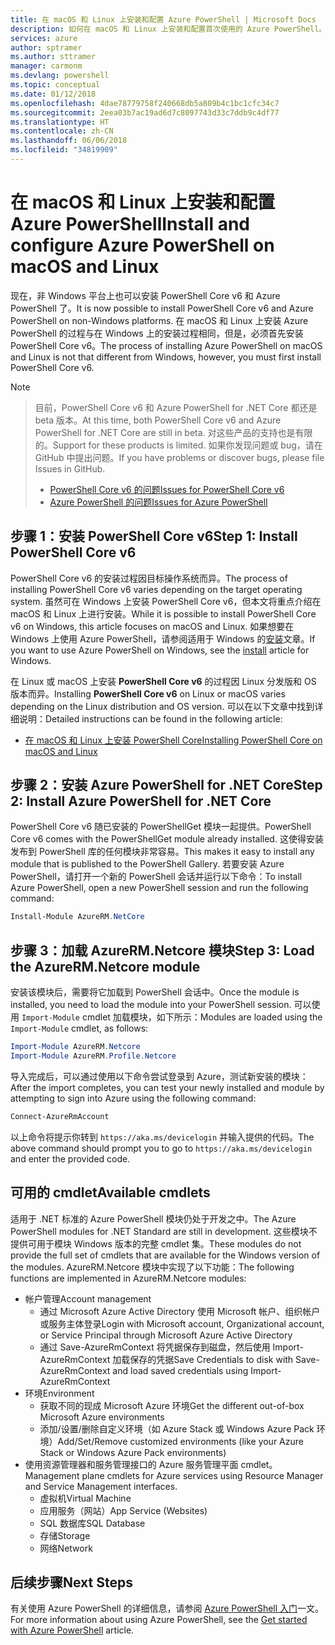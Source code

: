 ```yaml
---
title: 在 macOS 和 Linux 上安装和配置 Azure PowerShell | Microsoft Docs
description: 如何在 macOS 和 Linux 上安装和配置首次使用的 Azure PowerShell。
services: azure
author: sptramer
ms.author: sttramer
manager: carmonm
ms.devlang: powershell
ms.topic: conceptual
ms.date: 01/12/2018
ms.openlocfilehash: 4dae78779758f240668db5a809b4c1bc1cfc34c7
ms.sourcegitcommit: 2eea03b7ac19ad6d7c8097743d33c7ddb9c4df77
ms.translationtype: HT
ms.contentlocale: zh-CN
ms.lasthandoff: 06/06/2018
ms.locfileid: "34819909"
---
```

# <a name="install-and-configure-azure-powershell-on-macos-and-linux"></a><span data-ttu-id="b6af3-103">在 macOS 和 Linux 上安装和配置 Azure PowerShell</span><span class="sxs-lookup"><span data-stu-id="b6af3-103">Install and configure Azure PowerShell on macOS and Linux</span></span>

<span data-ttu-id="b6af3-104">现在，非 Windows 平台上也可以安装 PowerShell Core v6 和 Azure PowerShell 了。</span><span class="sxs-lookup"><span data-stu-id="b6af3-104">It is now possible to install PowerShell Core v6 and Azure PowerShell on non-Windows platforms.</span></span>
<span data-ttu-id="b6af3-105">在 macOS 和 Linux 上安装 Azure PowerShell 的过程与在 Windows 上的安装过程相同，但是，必须首先安装 PowerShell Core v6。</span><span class="sxs-lookup"><span data-stu-id="b6af3-105">The process of installing Azure PowerShell on macOS and Linux is not that different from Windows, however, you must first install PowerShell Core v6.</span></span>

> [!NOTE]

> <span data-ttu-id="b6af3-106">目前，PowerShell Core v6 和 Azure PowerShell for .NET Core 都还是 beta 版本。</span><span class="sxs-lookup"><span data-stu-id="b6af3-106">At this time, both PowerShell Core v6 and Azure PowerShell for .NET Core are still in beta.</span></span>
> <span data-ttu-id="b6af3-107">对这些产品的支持也是有限的。</span><span class="sxs-lookup"><span data-stu-id="b6af3-107">Support for these products is limited.</span></span> <span data-ttu-id="b6af3-108">如果你发现问题或 bug，请在 GitHub 中提出问题。</span><span class="sxs-lookup"><span data-stu-id="b6af3-108">If you have problems or discover bugs, please file Issues in GitHub.</span></span>
>
> * [<span data-ttu-id="b6af3-109">PowerShell Core v6 的问题</span><span class="sxs-lookup"><span data-stu-id="b6af3-109">Issues for PowerShell Core v6</span></span>](https://github.com/PowerShell/PowerShell/issues)
> * [<span data-ttu-id="b6af3-110">Azure PowerShell 的问题</span><span class="sxs-lookup"><span data-stu-id="b6af3-110">Issues for Azure PowerShell</span></span>](https://github.com/azure/azure-docs-powershell/issues)

## <a name="step-1-install-powershell-core-v6"></a><span data-ttu-id="b6af3-111">步骤 1：安装 PowerShell Core v6</span><span class="sxs-lookup"><span data-stu-id="b6af3-111">Step 1: Install PowerShell Core v6</span></span>

<span data-ttu-id="b6af3-112">PowerShell Core v6 的安装过程因目标操作系统而异。</span><span class="sxs-lookup"><span data-stu-id="b6af3-112">The process of installing PowerShell Core v6 varies depending on the target operating system.</span></span>
<span data-ttu-id="b6af3-113">虽然可在 Windows 上安装 PowerShell Core v6，但本文将重点介绍在 macOS 和 Linux 上进行安装。</span><span class="sxs-lookup"><span data-stu-id="b6af3-113">While it is possible to install PowerShell Core v6 on Windows, this article focuses on macOS and Linux.</span></span> <span data-ttu-id="b6af3-114">如果想要在 Windows 上使用 Azure PowerShell，请参阅适用于 Windows 的[安装](./install-azurerm-ps.md)文章。</span><span class="sxs-lookup"><span data-stu-id="b6af3-114">If you want to use Azure PowerShell on Windows, see the [install](./install-azurerm-ps.md) article for Windows.</span></span>

<span data-ttu-id="b6af3-115">在 Linux 或 macOS 上安装 **PowerShell Core v6** 的过程因 Linux 分发版和 OS 版本而异。</span><span class="sxs-lookup"><span data-stu-id="b6af3-115">Installing **PowerShell Core v6** on Linux or macOS varies depending on the Linux distribution and OS version.</span></span>
<span data-ttu-id="b6af3-116">可以在以下文章中找到详细说明：</span><span class="sxs-lookup"><span data-stu-id="b6af3-116">Detailed instructions can be found in the following article:</span></span>

- [<span data-ttu-id="b6af3-117">在 macOS 和 Linux 上安装 PowerShell Core</span><span class="sxs-lookup"><span data-stu-id="b6af3-117">Installing PowerShell Core on macOS and Linux</span></span>](/powershell/scripting/setup/installing-powershell-core-on-macos-and-linux)

## <a name="step-2-install-azure-powershell-for-net-core"></a><span data-ttu-id="b6af3-118">步骤 2：安装 Azure PowerShell for .NET Core</span><span class="sxs-lookup"><span data-stu-id="b6af3-118">Step 2: Install Azure PowerShell for .NET Core</span></span>

<span data-ttu-id="b6af3-119">PowerShell Core v6 随已安装的 PowerShellGet 模块一起提供。</span><span class="sxs-lookup"><span data-stu-id="b6af3-119">PowerShell Core v6 comes with the PowerShellGet module already installed.</span></span> <span data-ttu-id="b6af3-120">这使得安装发布到 PowerShell 库的任何模块非常容易。</span><span class="sxs-lookup"><span data-stu-id="b6af3-120">This makes it easy to install any module that is published to the PowerShell Gallery.</span></span> <span data-ttu-id="b6af3-121">若要安装 Azure PowerShell，请打开一个新的 PowerShell 会话并运行以下命令：</span><span class="sxs-lookup"><span data-stu-id="b6af3-121">To install Azure PowerShell, open a new PowerShell session and run the following command:</span></span>

```powershell
Install-Module AzureRM.NetCore
```

## <a name="step-3-load-the-azurermnetcore-module"></a><span data-ttu-id="b6af3-122">步骤 3：加载 AzureRM.Netcore 模块</span><span class="sxs-lookup"><span data-stu-id="b6af3-122">Step 3: Load the AzureRM.Netcore module</span></span>

<span data-ttu-id="b6af3-123">安装该模块后，需要将它加载到 PowerShell 会话中。</span><span class="sxs-lookup"><span data-stu-id="b6af3-123">Once the module is installed, you need to load the module into your PowerShell session.</span></span> <span data-ttu-id="b6af3-124">可以使用 `Import-Module` cmdlet 加载模块，如下所示：</span><span class="sxs-lookup"><span data-stu-id="b6af3-124">Modules are loaded using the `Import-Module` cmdlet, as follows:</span></span>

```powershell
Import-Module AzureRM.Netcore
Import-Module AzureRM.Profile.Netcore
```

<span data-ttu-id="b6af3-125">导入完成后，可以通过使用以下命令尝试登录到 Azure，测试新安装的模块：</span><span class="sxs-lookup"><span data-stu-id="b6af3-125">After the import completes, you can test your newly installed and module by attempting to sign into Azure using the following command:</span></span>

```powershell
Connect-AzureRmAccount
```

<span data-ttu-id="b6af3-126">以上命令将提示你转到 `https://aka.ms/devicelogin` 并输入提供的代码。</span><span class="sxs-lookup"><span data-stu-id="b6af3-126">The above command should prompt you to go to `https://aka.ms/devicelogin` and enter the provided code.</span></span>

## <a name="available-cmdlets"></a><span data-ttu-id="b6af3-127">可用的 cmdlet</span><span class="sxs-lookup"><span data-stu-id="b6af3-127">Available cmdlets</span></span>

<span data-ttu-id="b6af3-128">适用于 .NET 标准的 Azure PowerShell 模块仍处于开发之中。</span><span class="sxs-lookup"><span data-stu-id="b6af3-128">The Azure PowerShell modules for .NET Standard are still in development.</span></span> <span data-ttu-id="b6af3-129">这些模块不提供可用于模块 Windows 版本的完整 cmdlet 集。</span><span class="sxs-lookup"><span data-stu-id="b6af3-129">These modules do not provide the full set of cmdlets that are available for the Windows version of the modules.</span></span> <span data-ttu-id="b6af3-130">AzureRM.Netcore 模块中实现了以下功能：</span><span class="sxs-lookup"><span data-stu-id="b6af3-130">The following functions are implemented in AzureRM.Netcore modules:</span></span>

* <span data-ttu-id="b6af3-131">帐户管理</span><span class="sxs-lookup"><span data-stu-id="b6af3-131">Account management</span></span>
  - <span data-ttu-id="b6af3-132">通过 Microsoft Azure Active Directory 使用 Microsoft 帐户、组织帐户或服务主体登录</span><span class="sxs-lookup"><span data-stu-id="b6af3-132">Login with Microsoft account, Organizational account, or Service Principal through Microsoft Azure Active Directory</span></span>
  - <span data-ttu-id="b6af3-133">通过 Save-AzureRmContext 将凭据保存到磁盘，然后使用 Import-AzureRmContext 加载保存的凭据</span><span class="sxs-lookup"><span data-stu-id="b6af3-133">Save Credentials to disk with Save-AzureRmContext and load saved credentials using Import-AzureRmContext</span></span>
* <span data-ttu-id="b6af3-134">环境</span><span class="sxs-lookup"><span data-stu-id="b6af3-134">Environment</span></span>
  - <span data-ttu-id="b6af3-135">获取不同的现成 Microsoft Azure 环境</span><span class="sxs-lookup"><span data-stu-id="b6af3-135">Get the different out-of-box Microsoft Azure environments</span></span>
  - <span data-ttu-id="b6af3-136">添加/设置/删除自定义环境（如 Azure Stack 或 Windows Azure Pack 环境）</span><span class="sxs-lookup"><span data-stu-id="b6af3-136">Add/Set/Remove customized environments (like your Azure Stack or Windows Azure Pack environments)</span></span>
* <span data-ttu-id="b6af3-137">使用资源管理器和服务管理接口的 Azure 服务管理平面 cmdlet。</span><span class="sxs-lookup"><span data-stu-id="b6af3-137">Management plane cmdlets for Azure services using Resource Manager and Service Management interfaces.</span></span>
  - <span data-ttu-id="b6af3-138">虚拟机</span><span class="sxs-lookup"><span data-stu-id="b6af3-138">Virtual Machine</span></span>
  - <span data-ttu-id="b6af3-139">应用服务（网站）</span><span class="sxs-lookup"><span data-stu-id="b6af3-139">App Service (Websites)</span></span>
  - <span data-ttu-id="b6af3-140">SQL 数据库</span><span class="sxs-lookup"><span data-stu-id="b6af3-140">SQL Database</span></span>
  - <span data-ttu-id="b6af3-141">存储</span><span class="sxs-lookup"><span data-stu-id="b6af3-141">Storage</span></span>
  - <span data-ttu-id="b6af3-142">网络</span><span class="sxs-lookup"><span data-stu-id="b6af3-142">Network</span></span>

## <a name="next-steps"></a><span data-ttu-id="b6af3-143">后续步骤</span><span class="sxs-lookup"><span data-stu-id="b6af3-143">Next Steps</span></span>

<span data-ttu-id="b6af3-144">有关使用 Azure PowerShell 的详细信息，请参阅 [Azure PowerShell 入门](get-started-azureps.md)一文。</span><span class="sxs-lookup"><span data-stu-id="b6af3-144">For more information about using Azure PowerShell, see the [Get started with Azure PowerShell](get-started-azureps.md) article.</span></span>
